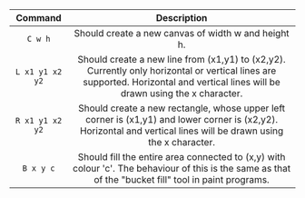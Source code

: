 | Command | Description |
| :---: | :---: |
| `C w h` | Should create a new canvas  of width w and height h. |
| `L x1 y1 x2 y2` | Should create a new line from (x1,y1) to (x2,y2). Currently only horizontal or vertical lines are supported. Horizontal and vertical lines will be drawn using the x character. |
| `R x1 y1 x2 y2` | Should create a new rectangle, whose upper left corner is (x1,y1) and lower corner is (x2,y2). Horizontal and vertical lines will be drawn using the x character. |
| `B x y c` | Should fill the entire area connected to (x,y) with colour 'c'. The behaviour of this is the same as that of the "bucket fill" tool in paint programs. |

